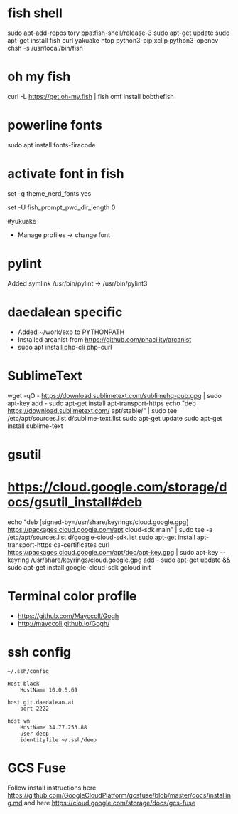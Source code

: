 # fish shell
sudo apt-add-repository ppa:fish-shell/release-3
sudo apt-get update
sudo apt-get install fish curl yakuake htop python3-pip xclip python3-opencv
chsh -s /usr/local/bin/fish

# oh my fish
curl -L https://get.oh-my.fish | fish
omf install bobthefish

# powerline fonts
sudo apt install fonts-firacode

# activate font in fish
set -g theme_nerd_fonts yes

set -U fish_prompt_pwd_dir_length 0

#yukuake
- Manage profiles -> change font

# pylint
Added symlink /usr/bin/pylint -> /usr/bin/pylint3

# daedalean specific
- Added ~/work/exp to PYTHONPATH
- Installed arcanist from https://github.com/phacility/arcanist
- sudo apt install php-cli php-curl

# SublimeText
wget -qO - https://download.sublimetext.com/sublimehq-pub.gpg | sudo apt-key add -
sudo apt-get install apt-transport-https
echo "deb https://download.sublimetext.com/ apt/stable/" | sudo tee /etc/apt/sources.list.d/sublime-text.list
sudo apt-get update
sudo apt-get install sublime-text

# gsutil
# https://cloud.google.com/storage/docs/gsutil_install#deb
echo "deb [signed-by=/usr/share/keyrings/cloud.google.gpg] https://packages.cloud.google.com/apt cloud-sdk main" | sudo tee -a /etc/apt/sources.list.d/google-cloud-sdk.list
sudo apt-get install apt-transport-https ca-certificates
curl https://packages.cloud.google.com/apt/doc/apt-key.gpg | sudo apt-key --keyring /usr/share/keyrings/cloud.google.gpg add -
sudo apt-get update && sudo apt-get install google-cloud-sdk
gcloud init

# Terminal color profile
- https://github.com/Mayccoll/Gogh
- http://mayccoll.github.io/Gogh/

# ssh config
`~/.ssh/config`
```
Host black
	HostName 10.0.5.69

host git.daedalean.ai
	port 2222

host vm
	HostName 34.77.253.88
	user deep
	identityfile ~/.ssh/deep
```

# GCS Fuse
Follow install instructions here
https://github.com/GoogleCloudPlatform/gcsfuse/blob/master/docs/installing.md
and here
https://cloud.google.com/storage/docs/gcs-fuse